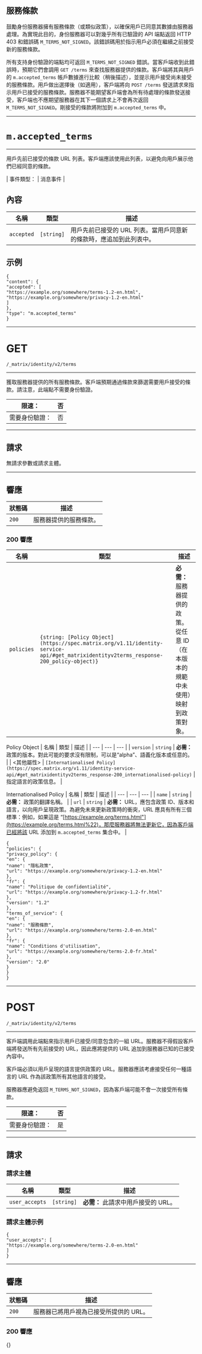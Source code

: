 ## 服務條款

鼓勵身份服務器擁有服務條款（或類似政策），以確保用戶已同意其數據由服務器處理。為實現此目的，身份服務器可以對幾乎所有已驗證的 API 端點返回 HTTP 403 和錯誤碼 `M_TERMS_NOT_SIGNED`。該錯誤碼用於指示用戶必須在繼續之前接受新的服務條款。

所有支持身份驗證的端點均可返回 `M_TERMS_NOT_SIGNED` 錯誤。當客戶端收到此錯誤時，預期它們會調用 `GET /terms` 來查找服務器提供的條款。客戶端將其與用戶的 `m.accepted_terms` 帳戶數據進行比較（稍後描述），並提示用戶接受尚未接受的服務條款。用戶做出選擇後（如適用），客戶端將向 `POST /terms` 發送請求來指示用戶已接受的服務條款。服務器不能期望客戶端會為所有待處理的條款發送接受，客戶端也不應期望服務器在其下一個請求上不會再次返回 `M_TERMS_NOT_SIGNED`。剛接受的條款將附加到 `m.accepted_terms` 中。

---

# `m.accepted_terms`

---

用戶先前已接受的條款 URL 列表。客戶端應該使用此列表，以避免向用戶展示他們已經同意的條款。

| 事件類型： | 消息事件 |

## 內容

| 名稱 | 類型 | 描述 |
| --- | --- | --- |
| `accepted` | `[string]` | 用戶先前已接受的 URL 列表。當用戶同意新的條款時，應追加到此列表中。 |

## 示例

```
{
"content": {
"accepted": [
"https://example.org/somewhere/terms-1.2-en.html",
"https://example.org/somewhere/privacy-1.2-en.html"
]
},
"type": "m.accepted_terms"
}
```


---

# GET
`/_matrix/identity/v2/terms`

---

獲取服務器提供的所有服務條款。客戶端預期通過條款來篩選需要用戶接受的條款。請注意，此端點不需要身份驗證。

| 限速： | 否 |
| --- | --- |
| 需要身份驗證： | 否 |

---

## 請求

無請求參數或請求主體。

---

## 響應

| 狀態碼 | 描述 |
| --- | --- |
| `200` | 服務器提供的服務條款。 |

### 200 響應

| 名稱 | 類型 | 描述 |
| --- | --- | --- |
| `policies` | `{string: [Policy Object](https://spec.matrix.org/v1.11/identity-service-api/#get_matrixidentityv2terms_response-200_policy-object)}` | **必需：** 服務器提供的政策。從任意 ID（在本版本的規範中未使用）映射到政策對象。 |

Policy Object
| 名稱 | 類型 | 描述 |
| --- | --- | --- |
| `version` | `string` | **必需：** 政策的版本。對此可能的要求沒有限制，可以是“alpha”、語義化版本或任意的。 |
| <其他屬性> | `[Internationalised Policy](https://spec.matrix.org/v1.11/identity-service-api/#get_matrixidentityv2terms_response-200_internationalised-policy)` | 指定語言的政策信息。 |

Internationalised Policy
| 名稱 | 類型 | 描述 |
| --- | --- | --- |
| `name` | `string` | **必需：** 政策的翻譯名稱。 |
| `url` | `string` | **必需：** URL，應包含政策 ID、版本和語言，以向用戶呈現政策。為避免未來更新政策時的衝突，URL 應具有所有三個標準：例如，如果這是 “[https://example.org/terms.html"](https://example.org/terms.html%22)，那麼服務器將無法更新它，因為客戶端已經將該 URL 添加到 `m.accepted_terms` 集合中。 |


```
{
"policies": {
"privacy_policy": {
"en": {
"name": "隱私政策",
"url": "https://example.org/somewhere/privacy-1.2-en.html"
},
"fr": {
"name": "Politique de confidentialité",
"url": "https://example.org/somewhere/privacy-1.2-fr.html"
},
"version": "1.2"
},
"terms_of_service": {
"en": {
"name": "服務條款",
"url": "https://example.org/somewhere/terms-2.0-en.html"
},
"fr": {
"name": "Conditions d'utilisation",
"url": "https://example.org/somewhere/terms-2.0-fr.html"
},
"version": "2.0"
}
}
}
```


---

# POST
`/_matrix/identity/v2/terms`

---

客戶端調用此端點來指示用戶已接受/同意包含的一組 URL。服務器不得假設客戶端將發送所有先前接受的 URL，因此應將提供的 URL 追加到服務器已知的已接受內容中。

客戶端必須以用戶呈現的語言提供政策的 URL。服務器應該考慮接受任何一種語言的 URL 作為該政策所有其他語言的接受。

服務器應避免返回 `M_TERMS_NOT_SIGNED`，因為客戶端可能不會一次接受所有條款。

| 限速： | 否 |
| --- | --- |
| 需要身份驗證： | 是 |

---

## 請求

### 請求主體

| 名稱 | 類型 | 描述 |
| --- | --- | --- |
| `user_accepts` | `[string]` | **必需：** 此請求中用戶接受的 URL。 |

### 請求主體示例

```
{
"user_accepts": [
"https://example.org/somewhere/terms-2.0-en.html"
]
}
```


---

## 響應

| 狀態碼 | 描述 |
| --- | --- |
| `200` | 服務器已將用戶視為已接受所提供的 URL。 |

### 200 響應

{}

